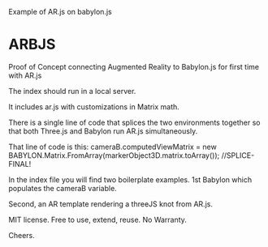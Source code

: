 Example of AR.js on babylon.js

# ARBJS
Proof of Concept connecting Augmented Reality to Babylon.js for first time with AR.js

The index should run in a local server. 

It includes ar.js with customizations in Matrix math.

There is a single line of code that splices the two environments together so that both Three.js and Babylon run AR.js simultaneously.

That line of code is this:
cameraB.computedViewMatrix = new BABYLON.Matrix.FromArray(markerObject3D.matrix.toArray()); //SPLICE-FINAL! 

In the index file you will find two boilerplate examples. 1st Babylon which populates the cameraB variable.

Second, an AR template rendering a threeJS knot from AR.js.

MIT license. Free to use, extend, reuse. No Warranty.

Cheers.
